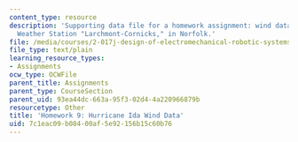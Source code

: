 ```yaml
---
content_type: resource
description: 'Supporting data file for a homework assignment: wind data recorded at
  Weather Station "Larchmont-Cornicks," in Norfolk.'
file: /media/courses/2-017j-design-of-electromechanical-robotic-systems-fall-2009/7c1eac09b08400af5e92156b15c60b76_homework9.txt
file_type: text/plain
learning_resource_types:
- Assignments
ocw_type: OCWFile
parent_title: Assignments
parent_type: CourseSection
parent_uid: 93ea44dc-663a-95f3-02d4-4a220966879b
resourcetype: Other
title: 'Homework 9: Hurricane Ida Wind Data'
uid: 7c1eac09-b084-00af-5e92-156b15c60b76
---
```

